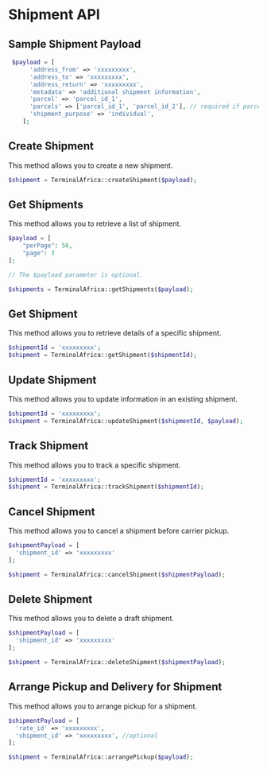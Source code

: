 # Shipment API

## Sample Shipment Payload

```php
 $payload = [
      'address_from' => 'xxxxxxxxx',
      'address_to' => 'xxxxxxxxx',
      'address_return' => 'xxxxxxxxx',
      'metadata' => 'additional shipment information',
      'parcel' => 'parcel_id_1',
      'parcels' => ['parcel_id_1', 'parcel_id_2'], // required if parcel is not provided
      'shipment_purpose' => 'individual',
    ];
```

## Create Shipment

This method allows you to create a new shipment.

```php
$shipment = TerminalAfrica::createShipment($payload);
```

## Get Shipments

This method allows you to retrieve a list of shipment.

```php
$payload = [
    "perPage": 50,
    "page": 3
];

// The $payload parameter is optional.

$shipments = TerminalAfrica::getShipments($payload);
```

## Get Shipment

This method allows you to retrieve details of a specific shipment.

```php
$shipmentId = 'xxxxxxxxx';
$shipment = TerminalAfrica::getShipment($shipmentId);
```

## Update Shipment

This method allows you to update information in an existing shipment.

```php
$shipmentId = 'xxxxxxxxx';
$shipment = TerminalAfrica::updateShipment($shipmentId, $payload);
```

## Track Shipment

This method allows you to track a specific shipment.

```php
$shipmentId = 'xxxxxxxxx';
$shipment = TerminalAfrica::trackShipment($shipmentId);
```

## Cancel Shipment

This method allows you to cancel a shipment before carrier pickup.

```php
$shipmentPayload = [
  'shipment_id' => 'xxxxxxxxx'
];

$shipment = TerminalAfrica::cancelShipment($shipmentPayload);
```

## Delete Shipment

This method allows you to delete a draft shipment.

```php
$shipmentPayload = [
  'shipment_id' => 'xxxxxxxxx'
];

$shipment = TerminalAfrica::deleteShipment($shipmentPayload);
```

## Arrange Pickup and Delivery for Shipment

This method allows you to arrange pickup for a shipment.

```php
$shipmentPayload = [
  'rate_id' => 'xxxxxxxxx',
  'shipment_id' => 'xxxxxxxxx', //optional
];

$shipment = TerminalAfrica::arrangePickup($payload);
```
